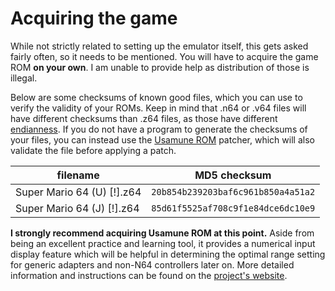 # Acquiring the game

While not strictly related to setting up the emulator itself, this gets asked fairly often, so it needs to be mentioned.  You will have to acquire the game ROM **on your own**. I am unable to provide help as distribution of those is illegal. 

Below are some checksums of known good files, which you can use to verify the validity of your ROMs. Keep in mind that .n64 or .v64 files will have different checksums than .z64 files, as those have different [endianness](https://en.wikipedia.org/wiki/Endianness). If you do not have a program to generate the checksums of your files, you can instead use the [Usamune ROM](https://sites.google.com/view/supermario64/usamunepj/usamunerom) patcher, which will also validate the file before applying a patch.

| filename | MD5 checksum | 
|-|-|
| Super Mario 64 (U) [!].z64 | `20b854b239203baf6c961b850a4a51a2` | 
| Super Mario 64 (J) [!].z64 | `85d61f5525af708c9f1e84dce6dc10e9` | 

**I strongly recommend acquiring Usamune ROM at this point.** Aside from being an excellent practice and learning tool, it provides a numerical input display feature which will be helpful in determining the optimal range setting for generic adapters and non-N64 controllers later on. More detailed information and instructions can be found on the [project's website](https://sites.google.com/view/supermario64/usamunepj/usamunerom).
